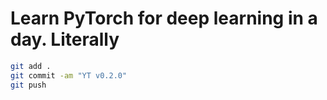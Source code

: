 # Learn PyTorch for deep learning in a day. Literally

```bash
git add .
git commit -am "YT v0.2.0"
git push
```
